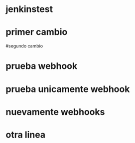 # jenkinstest
# primer cambio
#segundo cambio
# prueba webhook
# prueba unicamente webhook
# nuevamente webhooks
# otra linea
